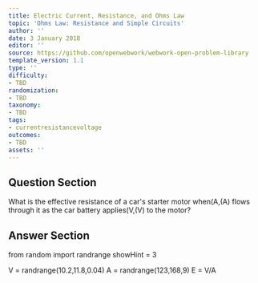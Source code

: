 ```yaml
---
title: Electric Current, Resistance, and Ohms Law
topic: 'Ohms Law: Resistance and Simple Circuits'
author: ''
date: 3 January 2018
editor: ''
source: https://github.com/openwebwork/webwork-open-problem-library
template_version: 1.1
type: ''
difficulty:
- TBD
randomization:
- TBD
taxonomy:
- TBD
tags:
- currentresistancevoltage
outcomes:
- TBD
assets: ''
---
```


## Question Section 

What is the effective resistance of a car's starter motor when(A,(A) flows through it as the car battery applies(V,(V) to the motor?



## Answer Section

from random import randrange
showHint = 3


V = randrange(10.2,11.8,0.04)
A = randrange(123,168,9)
E = V/A
